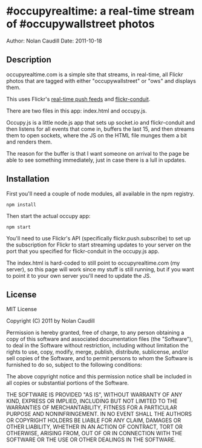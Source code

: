 #occupyrealtime: a real-time stream of #occupywallstreet photos
======================

Author: Nolan Caudill
Date: 2011-10-18

## Description

occupyrealtime.com is a simple site that streams, in real-time, all Flickr photos that are tagged
with either "occupywallstreet" or "ows" and displays them.

This uses Flickr's [real-time push feeds](http://laughingmeme.org/2011/07/24/getting-started-with-flickr-real-time-apis-in-php/) and [flickr-conduit](https://github.com/mncaudill/flickr-conduit).

There are two files in this app: index.html and occupy.js.

Occupy.js is a little node.js app that sets up socket.io and flickr-conduit and then listens for all events that come in, buffers the last 15, and then streams them to open sockets, where the JS on the HTML file munges them a bit and renders them.

The reason for the buffer is that I want someone on arrival to the page be able to see something immediately, just in case there is a lull in updates.

## Installation

First you'll need a couple of node modules, all available in the npm registry.

`npm install`

Then start the actual occupy app:

`npm start`

You'll need to use Flickr's API (specifically flickr.push.subscribe) to set up the subscription for Flickr to start streaming updates to your server on the port that you specified for flickr-conduit in the occupy.js app.

The index.html is hard-coded to still point to occupyrealtime.com (my server), so this page will work since my stuff is still running, but if you want to point it to your own server you'll need to update the JS.

## License

MIT License

Copyright (C) 2011 by Nolan Caudill

Permission is hereby granted, free of charge, to any person obtaining a copy
of this software and associated documentation files (the "Software"), to deal
in the Software without restriction, including without limitation the rights
to use, copy, modify, merge, publish, distribute, sublicense, and/or sell
copies of the Software, and to permit persons to whom the Software is
furnished to do so, subject to the following conditions:

The above copyright notice and this permission notice shall be included in
all copies or substantial portions of the Software.

THE SOFTWARE IS PROVIDED "AS IS", WITHOUT WARRANTY OF ANY KIND, EXPRESS OR
IMPLIED, INCLUDING BUT NOT LIMITED TO THE WARRANTIES OF MERCHANTABILITY,
FITNESS FOR A PARTICULAR PURPOSE AND NONINFRINGEMENT. IN NO EVENT SHALL THE
AUTHORS OR COPYRIGHT HOLDERS BE LIABLE FOR ANY CLAIM, DAMAGES OR OTHER
LIABILITY, WHETHER IN AN ACTION OF CONTRACT, TORT OR OTHERWISE, ARISING FROM,
OUT OF OR IN CONNECTION WITH THE SOFTWARE OR THE USE OR OTHER DEALINGS IN
THE SOFTWARE.
